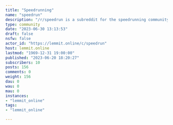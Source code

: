 ```yaml
---
title: "Speedrunning" 
name: "speedrun"
description: "/r/speedrun is a subreddit for the speedrunning community. Speedrunning is a play-through of a video game performed with the intent of completing..."
type: community
date: "2023-06-30 13:13:53"
draft: false
nsfw: false
actor_id: "https://lemmit.online/c/speedrun"
host: lemmit.online
lastmod: "1969-12-31 19:00:00"
published: "2023-06-20 18:20:27"
subscribers: 10
posts: 156
comments: 0
weight: 156
dau: 0
wau: 0
mau: 0
instances:
- "lemmit_online"
tags: 
- "lemmit_online"

---
```


